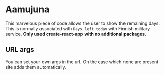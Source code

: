 # Aamujuna

This marvelous piece of code allows the user to show the remaining days. This is normally associated with `Days left today` with Finnish military service. __Only used create-react-app with no additional packages.__

## URL args

You can set your own args in the url. On the case which none are present site adds them automatically.
